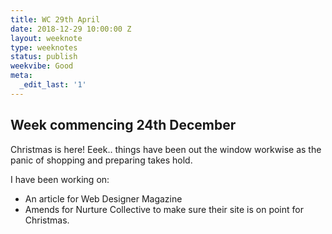 ```yaml
---
title: WC 29th April
date: 2018-12-29 10:00:00 Z
layout: weeknote
type: weeknotes
status: publish
weekvibe: Good
meta:
  _edit_last: '1'
---
```


## Week commencing 24th December 

Christmas is here! Eeek.. things have been out the window workwise as the panic of shopping and preparing takes hold. 

I have been working on:

* An article for Web Designer Magazine
* Amends for Nurture Collective to make sure their site is on point for Christmas.



